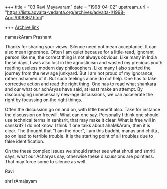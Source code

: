 +++
title = "03 Ravi Mayavaram"
date = "1998-04-02"
upstream_url = "https://lists.advaita-vedanta.org/archives/advaita-l/1998-April/008367.html"

+++
[Archive link](https://lists.advaita-vedanta.org/archives/advaita-l/1998-April/008367.html)

namaskAram Prashant

Thanks for sharing your views.  Silence need not mean acceptance. It
can also mean ignorance. Often I am quiet because for a little-read,
ignorant person like me, the correct thing is not always obvious. Like
many in India these days, I was also lost in the agnosticism and
wasted my precious youth reading useless modern day philosophers. Like
many I also started the journey from the new age junkyard. But I am
not proud of my ignorance, rather ashamed of it. But such feelings
alone do not help. One has to take corrective action and read the
right thing.  One has to read what shankara and our what our achAryas
have said, at least make an attempt. By discouraging unnecessary
new-age discussions, we can accelerate the right by focussing on the
right things.


Often the discussion go on and on, with little benefit also. Take
for instance the discussion on freewill. What can one say. Personally
I think one should use technical terms in sanksrit, that may make it
clear. What is free will in sanskrit? I do not  know. I think
if one talks about ahaMkAram, then it is clear. The thought that
"I am the doer",  I am this buddhi, manas and chitta , so on lead to
terrible trouble. It is the starting point of all troubles due to
false identification.


On the these complex issues we should rather see what shruti and
smriti says, what our Acharyas say, otherwise these discussions are
pointless. That may force some to silence as well.


Ravi

shrI rAmajayam

